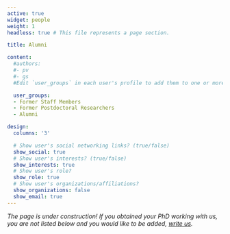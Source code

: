```yaml
---
active: true
widget: people
weight: 1
headless: true # This file represents a page section.

title: Alumni

content:
  #authors:
  #- pv
  #- gs
  #Edit `user_groups` in each user's profile to add them to one or more of these groups.

  user_groups:
  - Former Staff Members
  - Former Postdoctoral Researchers
  - Alumni

design:
  columns: '3'

  # Show user's social networking links? (true/false)
  show_social: true
  # Show user's interests? (true/false)
  show_interests: true
  # Show user's role?
  show_role: true
  # Show user's organizations/affiliations?
  show_organizations: false
  show_email: true
---
```

*The page is under construction! If you obtained your PhD working with us, you are not listed below and you would like to be added, [write us](mailto:disorderedsystems@kcl.ac.uk).*
